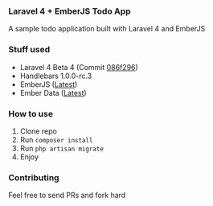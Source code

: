 ### Laravel 4 + EmberJS Todo App

A sample todo application built with Laravel 4 and EmberJS

### Stuff used

- Laravel 4 Beta 4 (Commit [086f296](https://github.com/laravel/laravel/tree/086f2966c023b8208441e6e17045ffded577c023))
- Handlebars 1.0.0-rc.3
- EmberJS ([Latest](http://builds.emberjs.com.s3.amazonaws.com/ember-latest.js))
- Ember Data ([Latest](http://builds.emberjs.com.s3.amazonaws.com/ember-data-latest.js))

### How to use

1. Clone repo
2. Run `composer install`
3. Run `php artisan migrate`
4. Enjoy

### Contributing

Feel free to send PRs and fork hard
